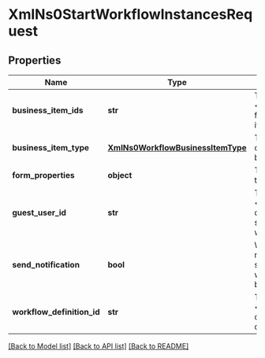 # XmlNs0StartWorkflowInstancesRequest

## Properties
Name | Type | Description | Notes
------------ | ------------- | ------------- | -------------
**business_item_ids** | **str** | The list of &lt;code&gt;id&lt;/code&gt;s for the business items | [optional] 
**business_item_type** | [**XmlNs0WorkflowBusinessItemType**](XmlNs0WorkflowBusinessItemType.md) | The resource type of the passed in business items | [optional] 
**form_properties** | **object** | The properties of the workflow | [optional] 
**guest_user_id** | **str** | The &lt;code&gt;id&lt;/code&gt; of the guest user starting the workflow | [optional] 
**send_notification** | **bool** | Whether notification on starting the workflows should be sent | [optional] 
**workflow_definition_id** | **str** | The &lt;code&gt;id&lt;/code&gt; of the workflow definition | [optional] 

[[Back to Model list]](../README.md#documentation-for-models) [[Back to API list]](../README.md#documentation-for-api-endpoints) [[Back to README]](../README.md)


